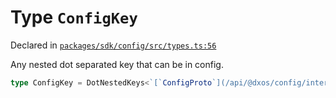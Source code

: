 # Type `ConfigKey`
Declared in [`packages/sdk/config/src/types.ts:56`](https://github.com/dxos/protocols/blob/main/packages/sdk/config/src/types.ts#L56)


Any nested dot separated key that can be in config.

```ts
type ConfigKey = DotNestedKeys<`[`ConfigProto`](/api/@dxos/config/interfaces/Config)`>
```